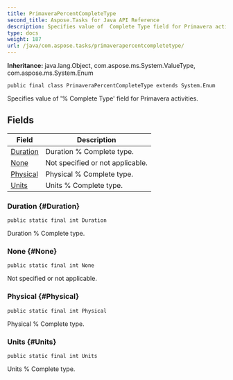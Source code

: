 ```yaml
---
title: PrimaveraPercentCompleteType
second_title: Aspose.Tasks for Java API Reference
description: Specifies value of  Complete Type field for Primavera activities.
type: docs
weight: 187
url: /java/com.aspose.tasks/primaverapercentcompletetype/
---
```


**Inheritance:**
java.lang.Object, com.aspose.ms.System.ValueType, com.aspose.ms.System.Enum
```
public final class PrimaveraPercentCompleteType extends System.Enum
```

Specifies value of '% Complete Type' field for Primavera activities.
## Fields

| Field | Description |
| --- | --- |
| [Duration](#Duration) | Duration % Complete type. |
| [None](#None) | Not specified or not applicable. |
| [Physical](#Physical) | Physical % Complete type. |
| [Units](#Units) | Units % Complete type. |
### Duration {#Duration}
```
public static final int Duration
```


Duration % Complete type.

### None {#None}
```
public static final int None
```


Not specified or not applicable.

### Physical {#Physical}
```
public static final int Physical
```


Physical % Complete type.

### Units {#Units}
```
public static final int Units
```


Units % Complete type.

